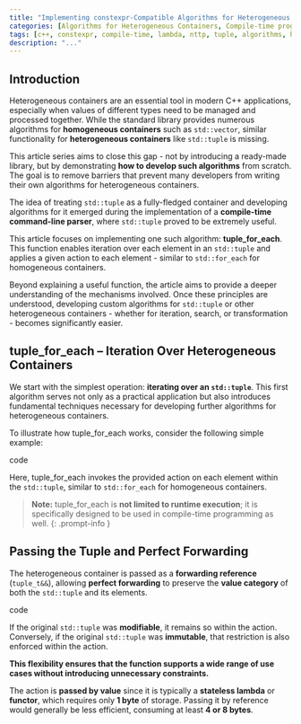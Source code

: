 ```yaml
---
title: "Implementing constexpr-Compatible Algorithms for Heterogeneous Containers – Part 1: 'tuple_for_each'"
categories: [Algorithms for Heterogeneous Containers, Compile-time programming]
tags: [c++, constexpr, compile-time, lambda, nttp, tuple, algorithms, heterogeneous-containers, tuple-for-each, std-apply, perfect-forwarding, fold-expressions, parameter-pack, variadic-template, forwarding-reference, comma-operator, if-constexpr]
description: "..."
---
```


## Introduction

Heterogeneous containers are an essential tool in modern C++ applications, especially when values of different types need to be managed and processed together. While the standard library provides numerous algorithms for **homogeneous containers** such as `std::vector`, similar functionality for **heterogeneous containers** like `std::tuple` is missing.

This article series aims to close this gap - not by introducing a ready-made library, but by demonstrating **how to develop such algorithms** from scratch. The goal is to remove barriers that prevent many developers from writing their own algorithms for heterogeneous containers.

The idea of treating `std::tuple` as a fully-fledged container and developing algorithms for it emerged during the implementation of a **compile-time command-line parser**, where `std::tuple` proved to be extremely useful.

This article focuses on implementing one such algorithm: **tuple_for_each**. This function enables iteration over each element in an `std::tuple` and applies a given action to each element - similar to `std::for_each` for homogeneous containers.

Beyond explaining a useful function, the article aims to provide a deeper understanding of the mechanisms involved. Once these principles are understood, developing custom algorithms for `std::tuple` or other heterogeneous containers - whether for iteration, search, or transformation - becomes significantly easier.

## tuple_for_each – Iteration Over Heterogeneous Containers

We start with the simplest operation: **iterating over an `std::tuple`**. This first algorithm serves not only as a practical application but also introduces fundamental techniques necessary for developing further algorithms for heterogeneous containers.

To illustrate how tuple_for_each works, consider the following simple example:

code

Here, tuple_for_each invokes the provided action on each element within the `std::tuple`, similar to `std::for_each` for homogeneous containers.

> **Note:** tuple_for_each is **not limited to runtime execution**; it is specifically designed to be used in compile-time programming as well.
  {: .prompt-info }

## Passing the Tuple and Perfect Forwarding

The heterogeneous container is passed as a **forwarding reference** (`tuple_t&&`), allowing **perfect forwarding** to preserve the **value category** of both the `std::tuple` and its elements.

code

If the original `std::tuple` was **modifiable**, it remains so within the action. Conversely, if the original `std::tuple` was **immutable**, that restriction is also enforced within the action.

**This flexibility ensures that the function supports a wide range of use cases without introducing unnecessary constraints.**

The action is **passed by value** since it is typically a **stateless lambda** or **functor**, which requires only **1 byte** of storage. Passing it by reference would generally be less efficient, consuming at least **4 or 8 bytes**.




















